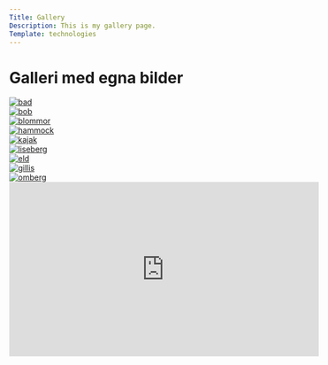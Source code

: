 ```yaml
---
Title: Gallery
Description: This is my gallery page.
Template: technologies
---
```


<div class="grid-header">
<h1>Galleri med egna bilder</h1>
</div>

<div class="box small">
    <a href="http://localhost:8080/dbwebb/design/me/portfolio/image/kmom05/bad.jpg" target="_blank">
        <picture>
            <source media="(min-width: 668px)" srcset="http://localhost:8080/dbwebb/design/me/portfolio/image/kmom05/bad.jpg?h=667&w=667&crop-to-fit&area=0,0,10,10&q=60">
            <img src="http://localhost:8080/dbwebb/design/me/portfolio/image/kmom05/bad.jpg?h=250&w=250&crop-to-fit&area=0,0,10,10&q=80" alt="bad">
        </picture>
    </a>
</div>

<div class="box small">
    <a href="http://localhost:8080/dbwebb/design/me/portfolio/image/kmom05/bob.jpg" target="_blank">
        <picture>
            <source media="(min-width: 668px)" srcset="http://localhost:8080/dbwebb/design/me/portfolio/image/kmom05/bob.jpg?h=667&w=667&crop-to-fit&area=0,0,20,5&aro&q=60">
            <img src="http://localhost:8080/dbwebb/design/me/portfolio/image/kmom05/bob.jpg?h=250&w=250&crop-to-fit&area=0,0,20,5&aro&q=80" alt="bob">
        </picture>
    </a>
</div>

<div class="box small">
    <a href="http://localhost:8080/dbwebb/design/me/portfolio/image/kmom05/blommor.jpg" target="_blank">
        <picture>
            <source media="(min-width: 668px)" srcset="http://localhost:8080/dbwebb/design/me/portfolio/image/kmom05/blommor.jpg?h=667&w=667&crop-to-fit&area=0,10,0,0&q=60">
            <img src="http://localhost:8080/dbwebb/design/me/portfolio/image/kmom05/blommor.jpg?h=250&w=250&crop-to-fit&area=0,10,0,0&q=80" alt="blommor">
        </picture>
    </a>
</div>

<div class="box small">
    <a href="http://localhost:8080/dbwebb/design/me/portfolio/image/kmom05/hammock.jpg" target="_blank">
        <picture>
            <source media="(min-width: 668px)" srcset="http://localhost:8080/dbwebb/design/me/portfolio/image/kmom05/hammock.jpg?h=667&w=667&crop-to-fit&area=0,20,0,0&aro&q=60">
            <img src="http://localhost:8080/dbwebb/design/me/portfolio/image/kmom05/hammock.jpg?h=250&w=250&crop-to-fit&area=0,20,0,0&aro&q=80" alt="hammock">
        </picture>
    </a>
</div>

<div class="box small">
    <a href="http://localhost:8080/dbwebb/design/me/portfolio/image/kmom05/kajak.jpg" target="_blank">
        <picture>
            <source media="(min-width: 668px)" srcset="http://localhost:8080/dbwebb/design/me/portfolio/image/kmom05/kajak.jpg?h=667&w=667&crop-to-fit&aro&q=60">
            <img src="http://localhost:8080/dbwebb/design/me/portfolio/image/kmom05/kajak.jpg?h=250&w=250&crop-to-fit&aro&q=80" alt="kajak">
        </picture>
    </a>
</div>

<div class="box small">
    <a href="http://localhost:8080/dbwebb/design/me/portfolio/image/kmom05/liseberg.jpg" target="_blank">
        <picture>
            <source media="(min-width: 668px)" srcset="http://localhost:8080/dbwebb/design/me/portfolio/image/kmom05/liseberg.jpg?h=667&w=667&crop-to-fit&area=0,35,10,0&q=60">
            <img src="http://localhost:8080/dbwebb/design/me/portfolio/image/kmom05/liseberg.jpg?h=250&w=250&crop-to-fit&area=0,35,10,0&q=80" alt="liseberg">
        </picture>
    </a>
</div>

<div class="box small">
    <a href="http://localhost:8080/dbwebb/design/me/portfolio/image/kmom05/eld.jpg" target="_blank">
        <picture>
            <source media="(min-width: 668px)" srcset="http://localhost:8080/dbwebb/design/me/portfolio/image/kmom05/eld.jpg?h=667&w=667&crop-to-fit&aro&area=0,20,10,0&q=60">
            <img src="http://localhost:8080/dbwebb/design/me/portfolio/image/kmom05/eld.jpg?h=250&w=250&crop-to-fit&aro&area=0,20,10,0&q=80" alt="eld">
        </picture>
    </a>
</div>

<div class="box small">
    <a href="http://localhost:8080/dbwebb/design/me/portfolio/image/kmom05/gillis.jpg" target="_blank">
        <picture>
            <source media="(min-width: 668px)" srcset="http://localhost:8080/dbwebb/design/me/portfolio/image/kmom05/gillis.jpg?h=667&w=667&crop-to-fit&aro&area=0,0,10,0&q=60">
            <img src="http://localhost:8080/dbwebb/design/me/portfolio/image/kmom05/gillis.jpg?h=250&w=250&crop-to-fit&aro&area=0,0,10,0&q=80" alt="gillis">
        </picture>
    </a>
</div>

<div class="box small">
    <a href="http://localhost:8080/dbwebb/design/me/portfolio/image/kmom05/omberg.jpg" target="_blank">
        <picture>
            <source media="(min-width: 668px)" srcset="http://localhost:8080/dbwebb/design/me/portfolio/image/kmom05/omberg.jpg?h=667&w=667&crop-to-fit&q=60">
            <img src="http://localhost:8080/dbwebb/design/me/portfolio/image/kmom05/omberg.jpg?h=250&w=250&crop-to-fit&q=80" alt="omberg">
        </picture>
    </a>
</div>

<div class="box wide">
<div class="embed-container">
    <iframe width="560" height="315" src="https://www.youtube.com/embed/YCRp29TddHw?si=lhLLIppLrKmQo640" title="YouTube video player" frameborder="0" allow="accelerometer; autoplay; clipboard-write; encrypted-media; gyroscope; picture-in-picture; web-share" referrerpolicy="strict-origin-when-cross-origin" allowfullscreen></iframe>
</div>
</div>



